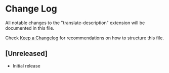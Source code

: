# Change Log

All notable changes to the "translate-description" extension will be documented in this file.

Check [Keep a Changelog](http://keepachangelog.com/) for recommendations on how to structure this file.

## [Unreleased]

- Initial release